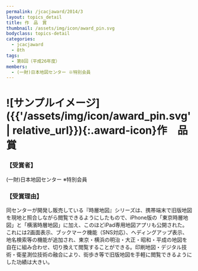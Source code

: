 ```yaml
---
permalink: /jcacjaward/2014/3
layout: topics_detail
title: 作　品　賞
thumbnail: /assets/img/icon/award_pin.svg
bodyclass: topics-detail
categories:
  - jcacjaward
  - 8th
tags:
  - 第8回（平成26年度）
members:
  - (一財)日本地図センター ※特別会員
---
```


# ![サンプルイメージ]({{'/assets/img/icon/award_pin.svg' | relative_url}}){:.award-icon}作　品　賞

### 【受賞者】

(一財)日本地図センター ※特別会員

### 【受賞理由】

同センターが開発し販売している『時層地図』シリーズは、携帯端末で旧版地図を現地と照合しながら閲覧できるようにしたもので、iPhone版の「東京時層地図」と「横濱時層地図」に加え、このほどiPad専用地図アプリも公開された。これには2画面表示、ブックマーク機能（SNS対応）、ヘディングアップ表示、地名検索等の機能が追加され、東京・横浜の明治・大正・昭和・平成の地図を自在に組み合わせ、切り換えて閲覧することができる。印刷地図・デジタル技術・衛星測位技術の融合により、街歩き等で旧版地図を手軽に閲覧できるようにした功績は大きい。
